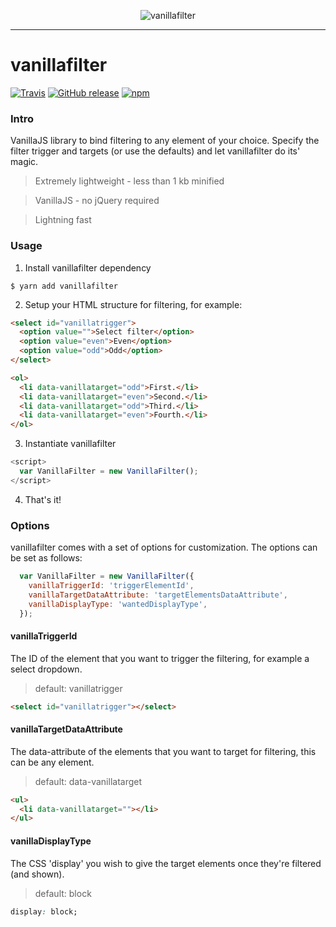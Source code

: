 <p align="center">
<img src="https://s1.postimg.org/nimmn9kf3/vanillafilter.png" alt="vanillafilter" />
</p>

___

# vanillafilter

[![Travis](https://img.shields.io/travis/rust-lang/rust.svg)](https://github.com/dverleg/vanillafilter)
[![GitHub release](https://img.shields.io/github/release/qubyte/rubidium.svg)](https://github.com/dverleg/vanillafilter)
[![npm](https://img.shields.io/npm/dt/express.svg)](https://www.npmjs.com/package/vanillafilter)


### Intro
VanillaJS library to bind filtering to any element of your choice. Specify the filter trigger and targets (or use the defaults) and let vanillafilter do its' magic.

> Extremely lightweight - less than 1 kb minified

> VanillaJS - no jQuery required

> Lightning fast

### Usage
1. Install vanillafilter dependency
```
$ yarn add vanillafilter
```

2. Setup your HTML structure for filtering, for example:
```html
<select id="vanillatrigger">
  <option value="">Select filter</option>
  <option value="even">Even</option>
  <option value="odd">Odd</option>
</select>

<ol>
  <li data-vanillatarget="odd">First.</li>
  <li data-vanillatarget="even">Second.</li>
  <li data-vanillatarget="odd">Third.</li>
  <li data-vanillatarget="even">Fourth.</li>
</ol>
```

3. Instantiate vanillafilter
```js
<script>
  var VanillaFilter = new VanillaFilter();
</script>
```

4. That's it!


### Options
vanillafilter comes with a set of options for customization. The options can be set as follows:
```js
  var VanillaFilter = new VanillaFilter({
    vanillaTriggerId: 'triggerElementId',
    vanillaTargetDataAttribute: 'targetElementsDataAttribute',
    vanillaDisplayType: 'wantedDisplayType',
  });
```

#### vanillaTriggerId
The ID of the element that you want to trigger the filtering, for example a select dropdown. 
> default: vanillatrigger
```html
<select id="vanillatrigger"></select>
```

#### vanillaTargetDataAttribute
The data-attribute of the elements that you want to target for filtering, this can be any element.
> default: data-vanillatarget
```html
<ul>
  <li data-vanillatarget=""></li>
</ul>
```

#### vanillaDisplayType
The CSS 'display' you wish to give the target elements once they're filtered (and shown).
> default: block
```css
display: block;
```
